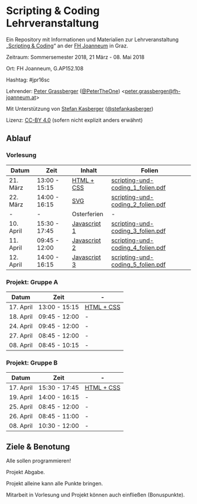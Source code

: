 Scripting & Coding Lehrveranstaltung
====================================

Ein Repository mit Informationen und Materialien zur Lehrveranstaltung 
„[Scripting & Coding](https://www.fh-joanneum.at/journalismus-und-public-relations/bachelor/lehrveranstaltung/daten-und-analyse/180593405-scripting-coding/)“ 
an der [FH Joanneum](https://www.fh-joanneum.at/) in Graz.

Zeitraum: Sommersemester 2018, 21 März - 08. Mai 2018

Ort: FH Joanneum, G.AP152.108

Hashtag: #jpr16sc

Lehrender: [Peter Grassberger](http://petergrassberger.at/) ([@PeterTheOne](https://twitter.com/PeterTheOne)) <[peter.grassberger@fh-joanneum.at](mailto:peter.grassberger@fh-joanneum.at)>

Mit Unterstützung von [Stefan Kasberger](http://stefankasberger.at/) ([@stefankasberger](https://twitter.com/stefankasberger))

Lizenz: [CC-BY 4.0](https://creativecommons.org/licenses/by/4.0/) (sofern nicht explizit anders erwähnt)


Ablauf
------


### Vorlesung ###

| Datum     | Zeit          | Inhalt         | Folien |
|-----------|---------------|----------------|--------|
| 21. März  | 13:00 - 15:15 | [HTML + CSS](vorlesung-1/) | [scripting-und-coding_1_folien.pdf](vorlesung-1/scripting-und-coding_1_folien.pdf) |
| 22. März  | 14:00 - 16:15 | [SVG](vorlesung-2/) | [scripting-und-coding_2_folien.pdf](vorlesung-2/scripting-und-coding_2_folien.pdf) |
| -         | -             | Osterferien    | -      |
| 10. April | 15:30 - 17:45 | [Javascript 1](vorlesung-3/) | [scripting-und-coding_3_folien.pdf](vorlesung-3/scripting-und-coding_3_folien.pdf) |
| 11. April | 09:45 - 12:00 | [Javascript 2](vorlesung-4/) | [scripting-und-coding_4_folien.pdf](vorlesung-4/scripting-und-coding_4_folien.pdf) |
| 12. April | 14:00 - 16:15 | [Javascript 3](vorlesung-5/) | [scripting-und-coding_5_folien.pdf](vorlesung-5/scripting-und-coding_5_folien.pdf) |


### Projekt: Gruppe A ###

| Datum     | Zeit          | -              |
|-----------|---------------|----------------|
| 17. April | 13:00 - 15:15 | [HTML + CSS](projekt-1/) |
| 18. April | 09:45 - 12:00 | -              |
| 24. April | 09:45 - 12:00 | -              |
| 27. April | 08:45 - 12:00 | -              |
| 08. April | 08:45 - 10:15 | -              |


### Projekt: Gruppe B ###

| Datum     | Zeit          | -              |
|-----------|---------------|----------------|
| 17. April | 15:30 - 17:45 | [HTML + CSS](projekt-1/) |
| 19. April | 14:00 - 16:15 | -              |
| 25. April | 08:45 - 12:00 | -              |
| 26. April | 08:45 - 11:00 | -              |
| 08. April | 10:30 - 12:00 | -              |


Ziele & Benotung
----------------

Alle sollen programmieren!

Projekt Abgabe.

Projekt alleine kann alle Punkte bringen.

Mitarbeit in Vorlesung und Projekt können auch einfließen (Bonuspunkte).

